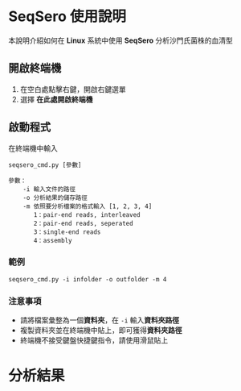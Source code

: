 # SeqSero 使用說明

本說明介紹如何在 **Linux** 系統中使用 **SeqSero** 分析沙門氏菌株的血清型

## 開啟終端機

 1. 在空白處點擊右鍵，開啟右鍵選單
 2. 選擇 **在此處開啟終端機**

## 啟動程式

在終端機中輸入

```
seqsero_cmd.py [參數]

參數：
	-i 輸入文件的路徑
	-o 分析結果的儲存路徑
	-m 依照要分析檔案的格式輸入 [1, 2, 3, 4]
	   1：pair-end reads, interleaved
	   2：pair-end reads, seperated
	   3：single-end reads
	   4：assembly
```
### 範例

```
seqsero_cmd.py -i infolder -o outfolder -m 4
```

### 注意事項

-   請將檔案彙整為一個**資料夾**，在  `-i`  輸入**資料夾路徑**
-   複製資料夾並在終端機中貼上，即可獲得**資料夾路徑**
-   終端機不接受鍵盤快捷鍵指令，請使用滑鼠貼上

# 分析結果

<!--stackedit_data:
eyJoaXN0b3J5IjpbMjUwOTU5MDEyLC0xOTEzMTg0NDM3LDc5NT
Q1OTE2NV19
-->